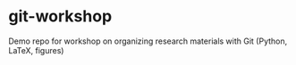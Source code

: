 # git-workshop
Demo repo for workshop on organizing research materials with Git (Python, LaTeX, figures)
